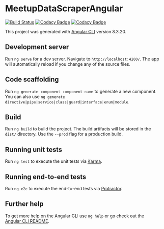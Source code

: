# MeetupDataScraperAngular

[![Build Status](https://travis-ci.com/linuxluigi/meetup-data-scraper-angular.svg?branch=master)](https://travis-ci.com/linuxluigi/meetup-data-scraper-angular)
[![Codacy Badge](https://api.codacy.com/project/badge/Grade/f96f615f418243e39c69732dc63aeaa6)](https://www.codacy.com/manual/linuxluigi/meetup-data-scraper-angular?utm_source=github.com&amp;utm_medium=referral&amp;utm_content=linuxluigi/meetup-data-scraper-angular&amp;utm_campaign=Badge_Grade)
[![Codacy Badge](https://api.codacy.com/project/badge/Coverage/f96f615f418243e39c69732dc63aeaa6)](https://www.codacy.com/manual/linuxluigi/meetup-data-scraper-angular?utm_source=github.com&utm_medium=referral&utm_content=linuxluigi/meetup-data-scraper-angular&utm_campaign=Badge_Coverage)

This project was generated with [Angular CLI](https://github.com/angular/angular-cli) version 8.3.20.

## Development server

Run `ng serve` for a dev server. Navigate to `http://localhost:4200/`. The app will automatically reload if you change any of the source files.

## Code scaffolding

Run `ng generate component component-name` to generate a new component. You can also use `ng generate directive|pipe|service|class|guard|interface|enum|module`.

## Build

Run `ng build` to build the project. The build artifacts will be stored in the `dist/` directory. Use the `--prod` flag for a production build.

## Running unit tests

Run `ng test` to execute the unit tests via [Karma](https://karma-runner.github.io).

## Running end-to-end tests

Run `ng e2e` to execute the end-to-end tests via [Protractor](http://www.protractortest.org/).

## Further help

To get more help on the Angular CLI use `ng help` or go check out the [Angular CLI README](https://github.com/angular/angular-cli/blob/master/README.md).
